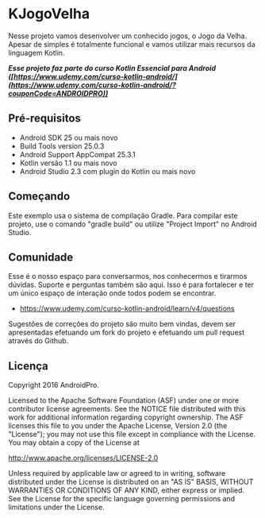 KJogoVelha
===================================

Nesse projeto vamos desenvolver um conhecido jogos, o Jogo da Velha. Apesar de simples é totalmente funcional e vamos utilizar mais recursos da linguagem Kotlin.

***Esse projeto faz parte do curso Kotlin Essencial para Android ([https://www.udemy.com/curso-kotlin-android/](https://www.udemy.com/curso-kotlin-android/?couponCode=ANDROIDPRO))***


Pré-requisitos
--------------
- Android SDK 25 ou mais novo
- Build Tools version 25.0.3
- Android Support AppCompat 25.3.1
- Kotlin versão 1.1 ou mais novo
- Android Studio 2.3 com plugin do Kotlin ou mais novo


Começando
---------------
Este exemplo usa o sistema de compilação Gradle. Para compilar este projeto, use o comando "gradle build" ou utilize "Project Import" no Android Studio.


Comunidade
-------

Esse é o nosso espaço para conversarmos, nos conhecermos e tirarmos dúvidas. Suporte e perguntas também são aqui. Isso é para fortalecer e ter um único espaço de interação onde todos podem se encontrar.

- https://www.udemy.com/curso-kotlin-android/learn/v4/questions

Sugestões de correções do projeto são muito bem vindas, devem ser apresentadas efetuando um fork do projeto e efetuando um pull request através do Github.


Licença
-------
Copyright 2016 AndroidPro.

Licensed to the Apache Software Foundation (ASF) under one or more contributor
license agreements.  See the NOTICE file distributed with this work for
additional information regarding copyright ownership.  The ASF licenses this
file to you under the Apache License, Version 2.0 (the "License"); you may not
use this file except in compliance with the License.  You may obtain a copy of
the License at

http://www.apache.org/licenses/LICENSE-2.0

Unless required by applicable law or agreed to in writing, software
distributed under the License is distributed on an "AS IS" BASIS, WITHOUT
WARRANTIES OR CONDITIONS OF ANY KIND, either express or implied.  See the
License for the specific language governing permissions and limitations under
the License.
